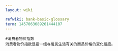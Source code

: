 ```yaml
---
layout: wiki

refwiki: bank-basic-glossary
term: 1457063689261444107
---
```


```
#消费者物价指数 
消费者物价指数是指一组与居民生活有关的商品价格的变化幅度。

```